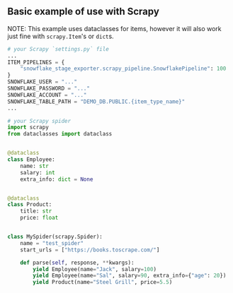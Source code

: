 ## Basic example of use with Scrapy

NOTE: This example uses dataclasses for items, however it will also work just fine with `scrapy.Item`'s or `dict`s.

```python
# your Scrapy `settings.py` file
...
ITEM_PIPELINES = {
    "snowflake_stage_exporter.scrapy_pipeline.SnowflakePipeline": 100
}
SNOWFLAKE_USER = "..."
SNOWFLAKE_PASSWORD = "..."
SNOWFLAKE_ACCOUNT = "..."
SNOWFLAKE_TABLE_PATH = "DEMO_DB.PUBLIC.{item_type_name}"
...
```

```python
# your Scrapy spider
import scrapy
from dataclasses import dataclass


@dataclass
class Employee:
    name: str
    salary: int
    extra_info: dict = None


@dataclass
class Product:
    title: str
    price: float


class MySpider(scrapy.Spider):
    name = "test_spider"
    start_urls = ["https://books.toscrape.com/"]

    def parse(self, response, **kwargs):
        yield Employee(name="Jack", salary=100)
        yield Employee(name="Sal", salary=90, extra_info={"age": 20})
        yield Product(name="Steel Grill", price=5.5)
```
